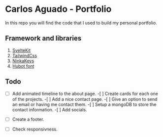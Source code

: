 # Carlos Aguado - Portfolio

In this repo you will find the code that I used to build my personal portfolio.

## Framework and libraries

1. [SvelteKit](https://kit.svelte.dev/)
2. [TailwindCss](https://tailwindcss.com/)
3. [NinkaKeys](https://github.com/ssleptsov/ninja-keys)
4. [Hubot font](https://github.com/mona-sanea)

## Todo

-[ ] Add animated timeline to the about page. -[ ] Create cards for each one of the projects. -[ ] Add a nice contact page. -[ ] Give an option to send an email or having me contact them. -[ ] Setup a mongoDB to store the contact information. -[ ] Add socials.

- [ ] Create a footer.
- [ ] Check responsivness.
